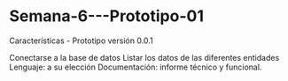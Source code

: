 # Semana-6---Prototipo-01
Características - Prototipo versión 0.0.1

Conectarse a la base de datos
Listar los datos de las diferentes entidades
Lenguaje: a su elección
Documentación: informe técnico y funcional.
